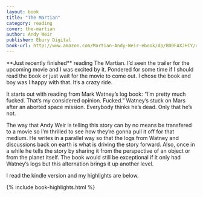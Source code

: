 ```yaml
---
layout: book
title: "The Martian"
category: reading
cover: the-martian
author: Andy Weir
publisher: Ebury Digital
book-url: http://www.amazon.com/Martian-Andy-Weir-ebook/dp/B00FAXJHCY/ref=sr_1_1?s=digital-text&ie=UTF8&qid=1437980408&sr=1-1&keywords=the+martian
---
```


<p class="intro" markdown="1">**Just recently finished** reading The Martian. I’d seen the trailer for the upcoming movie and I was excited by it. Pondered for some time if I should read the book or just wait for the movie to come out. I chose the book and boy was I happy with that. It’s a crazy ride.</p>

It starts out with reading from Mark Watney’s log book: “I’m pretty much fucked. That’s my considered opinion. Fucked.” Watney’s stuck on Mars after an aborted space mission. Everybody thinks he’s dead. Only that he’s not.

The way that Andy Weir is telling this story can by no means be transfered to a movie so I’m thrilled to see how they’re gonna pull it off for that medium. He writes in a parallel way so that the logs from Watney and discussions back on earth is what is driving the story forward. Also, once in a while he tells the story by sharing it from the perspective of an object or from the planet itself. The book would still be exceptional if it only had Watney’s logs but this alternation brings it up another level.

I read the kindle version and my highlights are below.

{% include book-highlights.html %}
